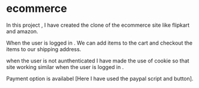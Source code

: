 # ecommerce

In this project , I have created the clone of the ecommerce site like flipkart and amazon.

When the user is logged in .
We can add items to the cart and checkout the items to our shipping address.

when the user is not aunthenticated I have made the use of cookie so that site working similar when the user is logged in .

Payment option is availabel [Here I have used the paypal script and button].

